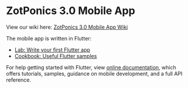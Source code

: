 # ZotPonics 3.0 Mobile App

View our wiki here: [ZotPonics 3.0 Mobile App Wiki](https://github.com/Senior-Design-ZotPonics/ZotPonicsMobileAppv3/wiki)

The mobile app is written in Flutter:

- [Lab: Write your first Flutter app](https://flutter.dev/docs/get-started/codelab)
- [Cookbook: Useful Flutter samples](https://flutter.dev/docs/cookbook)

For help getting started with Flutter, view
[online documentation](https://flutter.dev/docs), which offers tutorials,
samples, guidance on mobile development, and a full API reference.

